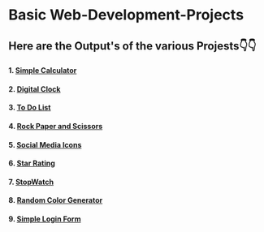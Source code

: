 # Basic Web-Development-Projects 
## Here are the Output's of the various Projests👇👇

#### 1. [Simple Calculator]()
#### 2. [Digital Clock]()
#### 3. [To Do List]()
#### 4. [Rock Paper and Scissors]()
#### 5. [Social Media Icons]()
#### 6. [Star Rating]()
#### 7. [StopWatch]()
#### 8. [Random Color Generator]()
#### 9. [Simple Login Form]()